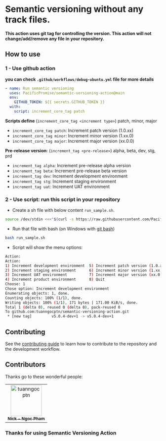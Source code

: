 # Semantic versioning without any track files.

**This action uses git tag for controlling the version. This action will not change/add/remove any file in your repository.**

## How to use

### 1 - Use github action

**you can check `.github/workflows/debug-ubuntu.yml` file for more details**

```yml
- name: Run semantic versioning
  uses: PacificPromise/semantic-versioning-action@main
  env:
    GITHUB_TOKEN: ${{ secrets.GITHUB_TOKEN }}
  with:
    script: increment_core_tag patch
```

**Scripts define** (`increment_core_tag <increment type>`) patch, minor, major

- `increment_core_tag patch`: Increment patch version (1.0.xx)
- `increment_core_tag minor`: Increment minor version (1.xx.0)
- `increment_core_tag major`: Increment major version (xx.0.0)

**Pre-release version**: (`increment_tag <pre-release>`) alpha, beta, dev, stg, prd

- `increment_tag alpha`: Increment pre-release alpha version
- `increment_tag beta`: Increment pre-release beta version
- `increment_tag dev`: Increment development environment
- `increment_tag stg`: Increment staging environment
- `increment_tag uat`: Increment UAT environment

### 2 - Use script: run this script in your repository

- Create a sh file with below content `run_sample.sh`.

```sh
source /dev/stdin <<<"$(curl -s https://raw.githubusercontent.com/PacificPromise/semantic-versioning-action/main/index.sh)" && get_stage_prompt

```

- Run that file with bash (on Windows with [git bash](https://gitforwindows.org/))

```sh
bash run_sample.sh
```

- Script will show the menu options:

```bash
Action:
Action:
1) Increment development environment  5) Increment patch version (1.0.xx)
2) Increment staging environment      6) Increment minor version (1.xx.0)
3) Increment UAT environment          7) Increment major version (xx.0.0)
4) Increment product environment      8) Quit
Choose: 1
Chose option: Increment development environment
Enumerating objects: 1, done.
Counting objects: 100% (1/1), done.
Writing objects: 100% (1/1), 171 bytes | 171.00 KiB/s, done.
Total 1 (delta 0), reused 0 (delta 0), pack-reused 0
To github.com:tuanngocptn/semantic-versioning-action.git
 * [new tag]         v5.0.4-dev+1 -> v5.0.4-dev+1
```

## Contributing

See the [contributing guide](CONTRIBUTING.md) to learn how to contribute to the repository and the development workflow.

## Contributors

Thanks go to these wonderful people:

<!-- readme: collaborators,contributors -start -->
<table>
	<tbody>
		<tr>
            <td align="center">
                <a href="https://github.com/tuanngocptn">
                    <img src="https://avatars.githubusercontent.com/u/22292704?v=4" width="100;" alt="tuanngocptn"/>
                    <br />
                    <sub><b>Nick - Ngoc Pham</b></sub>
                </a>
            </td>
		</tr>
	<tbody>
</table>
<!-- readme: collaborators,contributors -end -->

### Thanks for using Semantic Versioning Action
